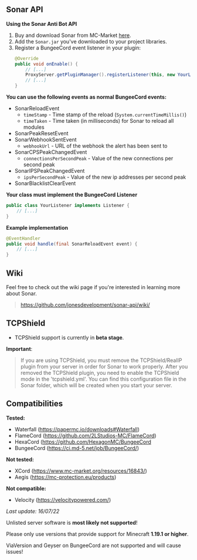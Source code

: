 
## Sonar API

**Using the Sonar Anti Bot API**

1. Buy and download Sonar from MC-Market [here](https://www.mc-market.org/resources/23353/).
2. Add the `Sonar.jar` you've downloaded to your project libraries.
3. Register a BungeeCord event listener in your plugin:
    ```Java
    @Override
    public void onEnable() {
        // [...]
        ProxyServer.getPluginManager().registerListener(this, new YourListener());
        // [...]
    }
    ```

**You can use the following events as normal BungeeCord events:**

* SonarReloadEvent
    * `timeStamp` - Time stamp of the reload (`System.currentTimeMillis()`)
    * `timeTaken` - Time taken (in milliseconds) for Sonar to reload all modules
* SonarPeakResetEvent
* SonarWebhookSentEvent
    * `webhookUrl` - URL of the webhook the alert has been sent to
* SonarCPSPeakChangedEvent
    * `connectionsPerSecondPeak` - Value of the new connections per second peak
* SonarIPSPeakChangedEvent
    * `ipsPerSecondPeak` - Value of the new ip addresses per second peak
* SonarBlacklistClearEvent

**Your class must implement the BungeeCord Listener**

```Java
public class YourListener implements Listener {
    // [...]
}
```

**Example implementation**

```Java
@EventHandler
public void handle(final SonarReloadEvent event) {
    // [...]
}
```

## Wiki

Feel free to check out the wiki page if you're interested in learning more about Sonar.
> https://github.com/jonesdevelopment/sonar-api/wiki/

## TCPShield

* TCPShield support is currently in **beta stage**.

**Important**:

> If you are using TCPShield, you must remove the TCPShield/RealIP plugin from your server in order for Sonar to work properly.
> After you removed the TCPShield plugin, you need to enable the TCPShield mode in the 'tcpshield.yml'.
> You can find this configuration file in the Sonar folder, which will be created when you start your server.

## Compatibilities

**Tested:**
  * Waterfall (https://papermc.io/downloads#Waterfall)
  * FlameCord (https://github.com/2LStudios-MC/FlameCord)
  * HexaCord (https://github.com/HexagonMC/BungeeCord
  * BungeeCord (https://ci.md-5.net/job/BungeeCord/)

**Not tested:**
  * XCord (https://www.mc-market.org/resources/16843/)
  * Aegis (https://mc-protection.eu/products)

**Not compatible:**
  * Velocity (https://velocitypowered.com/)

_Last update: 16/07/22_

Unlisted server software is **most likely not supported**!

Please only use versions that provide support for Minecraft **1.19.1 or higher**.

ViaVersion and Geyser on BungeeCord are not supported and will cause issues!
